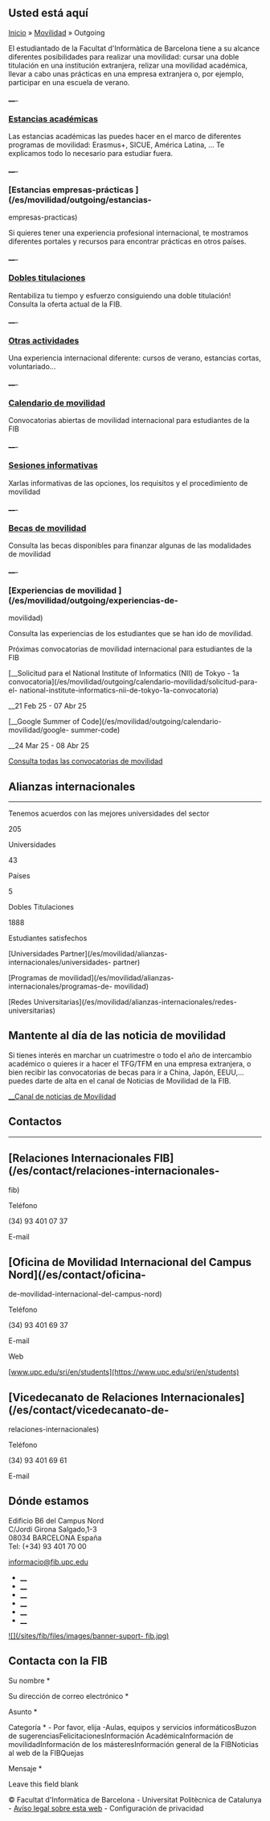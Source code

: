 ## Usted está aquí

[Inicio](/es) » [Movilidad](/es/movilidad) » Outgoing

El estudiantado de la Facultat d'Informàtica de Barcelona tiene a su alcance
diferentes posibilidades para realizar una movilidad: cursar una doble
titulación en una institución extranjera, relizar una movilidad académica,
llevar a cabo unas prácticas en una empresa extranjera o, por ejemplo,
participar en una escuela de verano.

[__](/es/movilidad/outgoing/estancias-academicas)_

###  [Estancias académicas ](/es/movilidad/outgoing/estancias-academicas)

Las estancias académicas las puedes hacer en el marco de diferentes programas
de movilidad: Erasmus+, SICUE, América Latina, ... Te explicamos todo lo
necesario para estudiar fuera.

[__](/es/movilidad/outgoing/estancias-empresas-practicas)_

###  [Estancias empresas-prácticas ](/es/movilidad/outgoing/estancias-
empresas-practicas)

Si quieres tener una experiencia profesional internacional, te mostramos
diferentes portales y recursos para encontrar prácticas en otros países.

[__](/es/movilidad/dobles-titulaciones)_

###  [Dobles titulaciones ](/es/movilidad/dobles-titulaciones)

Rentabiliza tu tiempo y esfuerzo consiguiendo una doble titulación! Consulta
la oferta actual de la FIB.

[__](/es/movilidad/outgoing/otras-actividades)_

###  [Otras actividades ](/es/movilidad/outgoing/otras-actividades)

Una experiencia internacional diferente: cursos de verano, estancias cortas,
voluntariado...

[__](/es/mobilidad/outgoing/calendario-movilidad)_

###  [Calendario de movilidad ](/es/mobilidad/outgoing/calendario-movilidad)

Convocatorias abiertas de movilidad internacional para estudiantes de la FIB

[__](/es/movilidad/outgoing/sesiones-informativas)_

###  [Sesiones informativas ](/es/movilidad/outgoing/sesiones-informativas)

Xarlas informativas de las opciones, los requisitos y el procedimiento de
movilidad

[__](https://www.upc.edu/sga/ca/Beques/BequesMobilitat)_

###  [Becas de movilidad ](https://www.upc.edu/sga/ca/Beques/BequesMobilitat)

Consulta las becas disponibles para finanzar algunas de las modalidades de
movilidad

[__](/es/movilidad/outgoing/experiencias-de-movilidad)_

###  [Experiencias de movilidad ](/es/movilidad/outgoing/experiencias-de-
movilidad)

Consulta las experiencias de los estudiantes que se han ido de movilidad.

Próximas convocatorias de movilidad internacional para estudiantes de la FIB

[__Solicitud para el National Institute of Informatics (NII) de Tokyo - 1a
convocatoria](/es/movilidad/outgoing/calendario-movilidad/solicitud-para-el-
national-institute-informatics-nii-de-tokyo-1a-convocatoria)

__21 Feb 25 - 07 Abr 25

[__Google Summer of Code](/es/movilidad/outgoing/calendario-movilidad/google-
summer-code)

__24 Mar 25 - 08 Abr 25

[Consulta todas las convocatorias de movilidad
](/es/movilidad/outgoing/calendario-movilidad)

## Alianzas internacionales

* * *

Tenemos acuerdos con las mejores universidades del sector

205

Universidades

43

Países

5

Dobles Titulaciones

1888

Estudiantes satisfechos



[Universidades Partner](/es/movilidad/alianzas-internacionales/universidades-
partner)

[Programas de movilidad](/es/movilidad/alianzas-internacionales/programas-de-
movilidad)

[Redes Universitarias](/es/movilidad/alianzas-internacionales/redes-
universitarias)

## Mantente al día de las noticia de movilidad

Si tienes interés en marchar un cuatrimestre o todo el año de intercambio
académico o quieres ir a hacer el TFG/TFM en una empresa extranjera, o bien
recibir las convocatorias de becas para ir a China, Japón, EEUU,... puedes
darte de alta en el canal de Noticias de Movilidad de la FIB.

[__Canal de noticias de Movilidad](/es/mobilitat/rss.rss)

## Contactos

* * *

## [Relaciones Internacionales FIB](/es/contact/relaciones-internacionales-
fib)

Teléfono

(34) 93 401 07 37

E-mail

## [Oficina de Movilidad Internacional del Campus Nord](/es/contact/oficina-
de-movilidad-internacional-del-campus-nord)

Teléfono

(34) 93 401 69 37

E-mail

Web

[www.upc.edu/sri/en/students](https://www.upc.edu/sri/en/students)

## [Vicedecanato de Relaciones Internacionales](/es/contact/vicedecanato-de-
relaciones-internacionales)

Teléfono

(34) 93 401 69 61

E-mail

## Dónde estamos

Edificio B6 del Campus Nord  
C/Jordi Girona Salgado,1-3  
08034 BARCELONA España  
Tel: (+34) 93 401 70 00

[informacio@fib.upc.edu](mailto:informacio@fib.upc.edu)

  * [__](/es/noticies/rss.rss)
  * [__](https://www.facebook.com/fib.upc)
  * [__](https://twitter.com/fib_upc)
  * [__](https://www.flickr.com/photos/fib-upc/albums)
  * [__](https://www.youtube.com/user/mediafib)
  * [__](https://www.instagram.com/fib.upc/)

[![](/sites/fib/files/images/banner-suport-
fib.jpg)](http://suport.fib.upc.edu)

## Contacta con la FIB

Su nombre *

Su dirección de correo electrónico *

Asunto *

Categoría * \- Por favor, elija -Aulas, equipos y servicios informáticosBuzon
de sugerenciasFelicitacionesInformación AcadémicaInformación de
movilidadInformación de los másteresInformación general de la FIBNoticias al
web de la FIBQuejas

Mensaje *

Leave this field blank

© Facultat d'Informàtica de Barcelona - Universitat Politècnica de Catalunya -
[Avíso legal sobre esta web](/es/aviso-legal-sobre-esta-web) \- Configuración
de privacidad

